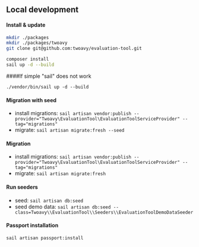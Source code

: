 ## Local development

#### Install & update
```sh
mkdir ./packages
mkdir ./packages/twoavy
git clone git@github.com:twoavy/evaluation-tool.git

composer install
sail up -d --build
```

####If simple "sail" does not work
```
./vendor/bin/sail up -d --build
```

#### Migration with seed
* install migrations: `sail artisan vendor:publish --provider="Twoavy\EvaluationTool\EvaluationToolServiceProvider" --tag="migrations"`
* migrate: `sail artisan migrate:fresh --seed`

#### Migration
* install migrations: `sail artisan vendor:publish --provider="Twoavy\EvaluationTool\EvaluationToolServiceProvider" --tag="migrations"`
* migrate: `sail artisan migrate:fresh`

#### Run seeders
* seed: `sail artisan db:seed`
* seed demo data: `sail artisan db:seed --class=Twoavy\\EvaluationTool\\Seeders\\EvaluationToolDemoDataSeeder`

#### Passport installation
```
sail artisan passport:install
```
